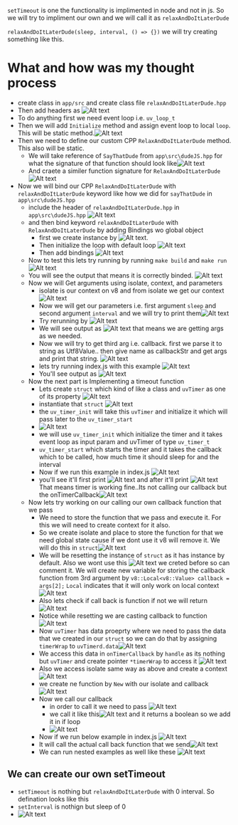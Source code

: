`setTimeout` is one the functionality is implimented in node and not in js. So we will try to impliment our own and we will call it as `relaxAndDoItLaterDude`

`relaxAndDoItLaterDude(sleep, interval, () => {})` we will try creating something like this.


# What and how was my thought process 
- create class in `app/src` and create class file `relaxAndDoItLaterDude.hpp`
- Then add headers as ![Alt text](./images/explain-relaxAndDoItLaterDude/image.png)
- To do anything first we need event loop i.e. `uv_loop_t`
- Then we will add `Initialize` method and assign event loop to local `loop`. This will be static method.![Alt text](./images/explain-relaxAndDoItLaterDude/image-1.png)
- Then we need to define our custom CPP `RelaxAndDoItLaterDude` method. This also will be static.
  - We will take reference of `SayThatDude` from `app\src\dudeJS.hpp` for what the signature of that function should look like![Alt text](./images/explain-relaxAndDoItLaterDude/image-2.png)
  - And craete a similer function signature for `RelaxAndDoItLaterDude` ![Alt text](./images/explain-relaxAndDoItLaterDude/image-3.png)
- Now we will bind our CPP `RelaxAndDoItLaterDude` with `relaxAndDoItLaterDude` keyword like how we did for `sayThatDude` in `app\src\dudeJS.hpp`
  - include the header of `relaxAndDoItLaterDude.hpp`  in `app\src\dudeJS.hpp` ![Alt text](./images/explain-relaxAndDoItLaterDude/image-4.png)
  - and then bind keyword `relaxAndDoItLaterDude` with `RelaxAndDoItLaterDude` by adding Bindings wo global object
    - first we create instance by ![Alt text](./images/explain-relaxAndDoItLaterDude/image-6.png).
    - Then initialize the loop with default loop ![Alt text](./images/explain-relaxAndDoItLaterDude/image-7.png)
    - Then add bindings ![Alt text](./images/explain-relaxAndDoItLaterDude/image-8.png)
  - Now to test this lets try running by running `make build` and `make run` ![Alt text](./images/explain-relaxAndDoItLaterDude/image-9.png) 
  - You will see the output that means it is correctly binded. ![Alt text](./images/explain-relaxAndDoItLaterDude/image-10.png)
  - Now we will Get arguments using isolate, context, and parameters
    - isolate is our context on v8 and from isolate we get our context ![Alt text](./images/explain-relaxAndDoItLaterDude/image-11.png)
    - Now we will get our parameters i.e. first argument `sleep` and second argument `interval` and we will try to print them![Alt text](./images/explain-relaxAndDoItLaterDude/image-12.png)
    - Try rerunning by ![Alt text](./images/explain-relaxAndDoItLaterDude/image-14.png)
    - We will see output as ![Alt text](./images/explain-relaxAndDoItLaterDude/image-13.png) that means we are getting args as we needed.
    - Now we will try to get third arg i.e. callback. first we parse it to string as Utf8Value.. then give name as callbackStr and get args and print that string.  ![Alt text](./images/explain-relaxAndDoItLaterDude/image-17.png)
    - lets try running index.js with this example ![Alt text](./images/explain-relaxAndDoItLaterDude/image-15.png)
    - You'll see output as ![Alt text](./images/explain-relaxAndDoItLaterDude/image-16.png)
  - Now the next part is Implementing a timeout function
    - Lets create `struct` which kind of like a class and `uvTimer` as one of its property ![Alt text](./images/explain-relaxAndDoItLaterDude/image-18.png)
    - instantiate that `struct` ![Alt text](./images/explain-relaxAndDoItLaterDude/image-19.png)
    - the `uv_timer_init` will take this `uvTimer` and initialize it which will pass later to the `uv_timer_start`
    - ![Alt text](./images/explain-relaxAndDoItLaterDude/image-20.png)
    - we will use `uv_timer_init` which initialize the timer and it takes event loop as input param and uvTimer of type `uv_timer_t`
    - `uv_timer_start` which starts the timer and it takes the callback which to be called, how much time it should sleep for and the interval
    - Now if we run this example in index.js ![Alt text](./images/explain-relaxAndDoItLaterDude/image-21.png)
    - you'll see it'll first print ![Alt text](./images/explain-relaxAndDoItLaterDude/image-22.png) and after it'll print ![Alt text](./images/explain-relaxAndDoItLaterDude/image-23.png) That means timer is working fine..Its not calling our callback but the onTimerCallback![Alt text](./images/explain-relaxAndDoItLaterDude/image-24.png)
  - Now lets try working on our calling our own callback function that we pass
    - We need to store the function that we pass and execute it. For this we will need to create context for it also.
    - So we create isolate and place to store the function for that we need global state cause if we dont use it v8 will remove it. We will do this in `struct`![Alt text](./images/explain-relaxAndDoItLaterDude/image-25.png)
    - We will be resetting the instance of `struct` as it has instance by default. Also we wont use this ![Alt text](./images/explain-relaxAndDoItLaterDude/image-26.png) we creted before so can comment it. We will create new variable for storing the callback function from 3rd argument by `v8::Local<v8::Value> callback = args[2];` `Local` indicates that it will only work on local context ![Alt text](./images/explain-relaxAndDoItLaterDude/image-27.png)
    - Also lets check if call back is function if not we will return ![Alt text](./images/explain-relaxAndDoItLaterDude/image-28.png)
    - Notice while resetting we are casting callback to function ![Alt text](./images/explain-relaxAndDoItLaterDude/image-29.png) 
    - Now `uvTimer` has data proeprty where we need to pass the data that we created in our `struct` so we can do that by assigning `timerWrap` to `uvTimerd.data`![Alt text](./images/explain-relaxAndDoItLaterDude/image-30.png)
    - We access this data in `onTimerCallback` by `handle` as its nothing but `uvTimer` and create pointer `*timerWrap` to access it ![Alt text](./images/explain-relaxAndDoItLaterDude/image-31.png)
    - Also we access isolate same way as above and create a context ![Alt text](./images/explain-relaxAndDoItLaterDude/image-32.png)
    - we create ne function by `New` with our isolate and callback![Alt text](./images/explain-relaxAndDoItLaterDude/image-33.png)
    - Now we call our callback
      - in order to call it we need to pass ![Alt text](./images/explain-relaxAndDoItLaterDude/image-34.png)
      - we call it like this![Alt text](./images/explain-relaxAndDoItLaterDude/image-35.png) and it returns a boolean so we add it in if loop
      - ![Alt text](./images/explain-relaxAndDoItLaterDude/image-36.png)
    - Now if we run below example in index.js ![Alt text](./images/explain-relaxAndDoItLaterDude/image-37.png)
    - It will call the actual call back function that we send![Alt text](./images/explain-relaxAndDoItLaterDude/image-38.png)
    - We can run nested examples as well like these ![Alt text](cimage-39.png)


## We can create our own setTimeout
- `setTimeout` is nothing but `relaxAndDoItLaterDude` with 0 interval. So defination looks like this
- `setInterval` is nothign but sleep of 0 
- ![Alt text](./images/explain-relaxAndDoItLaterDude/imagesetTimeout.png)

